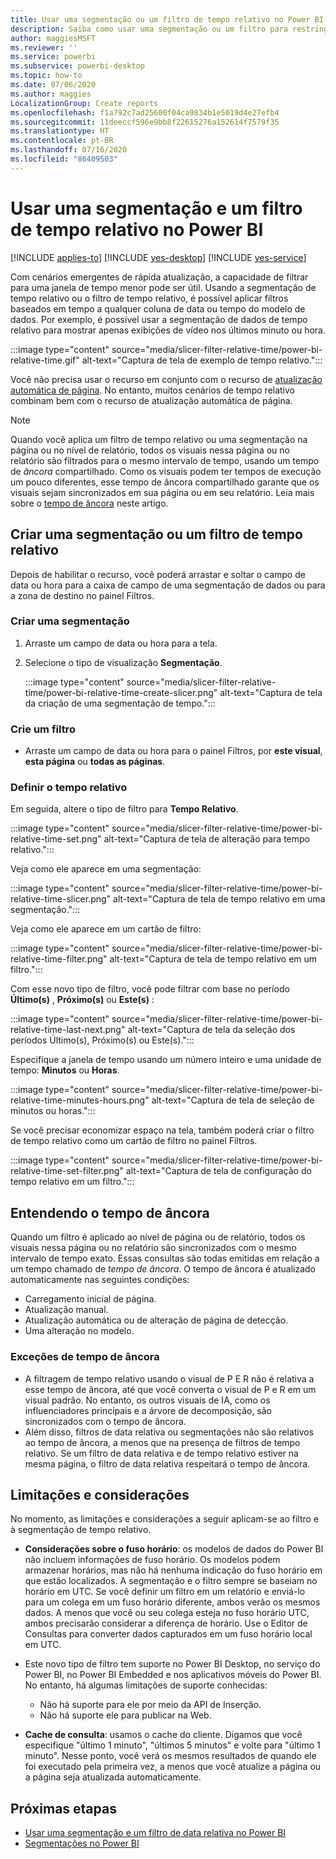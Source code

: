 ```yaml
---
title: Usar uma segmentação ou um filtro de tempo relativo no Power BI
description: Saiba como usar uma segmentação ou um filtro para restringir intervalos de tempo relativos no Power BI.
author: maggiesMSFT
ms.reviewer: ''
ms.service: powerbi
ms.subservice: powerbi-desktop
ms.topic: how-to
ms.date: 07/06/2020
ms.author: maggies
LocalizationGroup: Create reports
ms.openlocfilehash: f1a792c7ad25600f04ca9834b1e5019d4e27efb4
ms.sourcegitcommit: 11deeccf596e9bb8f22615276a152614f7579f35
ms.translationtype: HT
ms.contentlocale: pt-BR
ms.lasthandoff: 07/16/2020
ms.locfileid: "86409503"
---
```

# <a name="use-a-relative-time-slicer-and-filter-in-power-bi"></a>Usar uma segmentação e um filtro de tempo relativo no Power BI

[!INCLUDE [applies-to](../includes/applies-to.md)] [!INCLUDE [yes-desktop](../includes/yes-desktop.md)] [!INCLUDE [yes-service](../includes/yes-service.md)]

Com cenários emergentes de rápida atualização, a capacidade de filtrar para uma janela de tempo menor pode ser útil. Usando a segmentação de tempo relativo ou o filtro de tempo relativo, é possível aplicar filtros baseados em tempo a qualquer coluna de data ou tempo do modelo de dados. Por exemplo, é possível usar a segmentação de dados de tempo relativo para mostrar apenas exibições de vídeo nos últimos minuto ou hora. 

:::image type="content" source="media/slicer-filter-relative-time/power-bi-relative-time.gif" alt-text="Captura de tela de exemplo de tempo relativo.":::

Você não precisa usar o recurso em conjunto com o recurso de [atualização automática de página](../create-reports/desktop-automatic-page-refresh.md). No entanto, muitos cenários de tempo relativo combinam bem com o recurso de atualização automática de página.  

> [!NOTE]
> Quando você aplica um filtro de tempo relativo ou uma segmentação na página ou no nível de relatório, todos os visuais nessa página ou no relatório são filtrados para o mesmo intervalo de tempo, usando um tempo de *âncora* compartilhado. Como os visuais podem ter tempos de execução um pouco diferentes, esse tempo de âncora compartilhado garante que os visuais sejam sincronizados em sua página ou em seu relatório. Leia mais sobre o [tempo de âncora](#understanding-anchor-time) neste artigo.

## <a name="create-a-relative-time-slicer-or-filter"></a>Criar uma segmentação ou um filtro de tempo relativo

Depois de habilitar o recurso, você poderá arrastar e soltar o campo de data ou hora para a caixa de campo de uma segmentação de dados ou para a zona de destino no painel Filtros. 

### <a name="create-a-slicer"></a>Criar uma segmentação

1. Arraste um campo de data ou hora para a tela.

2. Selecione o tipo de visualização **Segmentação**.

    :::image type="content" source="media/slicer-filter-relative-time/power-bi-relative-time-create-slicer.png" alt-text="Captura de tela da criação de uma segmentação de tempo.":::

### <a name="create-a-filter"></a>Crie um filtro
 
- Arraste um campo de data ou hora para o painel Filtros, por **este visual**, **esta página** ou **todas as páginas**.

### <a name="set-relative-time"></a>Definir o tempo relativo 

Em seguida, altere o tipo de filtro para **Tempo Relativo**.

:::image type="content" source="media/slicer-filter-relative-time/power-bi-relative-time-set.png" alt-text="Captura de tela de alteração para tempo relativo.":::
 
Veja como ele aparece em uma segmentação:

:::image type="content" source="media/slicer-filter-relative-time/power-bi-relative-time-slicer.png" alt-text="Captura de tela de tempo relativo em uma segmentação.":::

Veja como ele aparece em um cartão de filtro: 

:::image type="content" source="media/slicer-filter-relative-time/power-bi-relative-time-filter.png" alt-text="Captura de tela de tempo relativo em um filtro.":::
 
Com esse novo tipo de filtro, você pode filtrar com base no período **Último(s)** , **Próximo(s)** ou **Este(s)** : 

:::image type="content" source="media/slicer-filter-relative-time/power-bi-relative-time-last-next.png" alt-text="Captura de tela da seleção dos períodos Último(s), Próximo(s) ou Este(s).":::
 
Especifique a janela de tempo usando um número inteiro e uma unidade de tempo: **Minutos** ou **Horas**.
 
:::image type="content" source="media/slicer-filter-relative-time/power-bi-relative-time-minutes-hours.png" alt-text="Captura de tela de seleção de minutos ou horas.":::

Se você precisar economizar espaço na tela, também poderá criar o filtro de tempo relativo como um cartão de filtro no painel Filtros.

:::image type="content" source="media/slicer-filter-relative-time/power-bi-relative-time-set-filter.png" alt-text="Captura de tela de configuração do tempo relativo em um filtro.":::
 
## <a name="understanding-anchor-time"></a>Entendendo o tempo de âncora

Quando um filtro é aplicado ao nível de página ou de relatório, todos os visuais nessa página ou no relatório são sincronizados com o mesmo intervalo de tempo exato. Essas consultas são todas emitidas em relação a um tempo chamado de *tempo de âncora*. O tempo de âncora é atualizado automaticamente nas seguintes condições:

- Carregamento inicial de página.
- Atualização manual.
- Atualização automática ou de alteração de página de detecção.
- Uma alteração no modelo.

### <a name="anchor-time-exceptions"></a>Exceções de tempo de âncora

- A filtragem de tempo relativo usando o visual de P E R não é relativa a esse tempo de âncora, até que você converta o visual de P e R em um visual padrão. No entanto, os outros visuais de IA, como os influenciadores principais e a árvore de decomposição, são sincronizados com o tempo de âncora. 
- Além disso, filtros de data relativa ou segmentações não são relativos ao tempo de âncora, a menos que na presença de filtros de tempo relativo. Se um filtro de data relativa e de tempo relativo estiver na mesma página, o filtro de data relativa respeitará o tempo de âncora.

## <a name="limitations-and-considerations"></a>Limitações e considerações

No momento, as limitações e considerações a seguir aplicam-se ao filtro e à segmentação de tempo relativo.

- **Considerações sobre o fuso horário**: os modelos de dados do Power BI não incluem informações de fuso horário. Os modelos podem armazenar horários, mas não há nenhuma indicação do fuso horário em que estão localizados. A segmentação e o filtro sempre se baseiam no horário em UTC. Se você definir um filtro em um relatório e enviá-lo para um colega em um fuso horário diferente, ambos verão os mesmos dados. A menos que você ou seu colega esteja no fuso horário UTC, ambos precisarão considerar a diferença de horário. Use o Editor de Consultas para converter dados capturados em um fuso horário local em UTC.
- Este novo tipo de filtro tem suporte no Power BI Desktop, no serviço do Power BI, no Power BI Embedded e nos aplicativos móveis do Power BI. No entanto, há algumas limitações de suporte conhecidas:

    - Não há suporte para ele por meio da API de Inserção.
    - Não há suporte ele para publicar na Web.

- **Cache de consulta**: usamos o cache do cliente. Digamos que você especifique "último 1 minuto", "últimos 5 minutos" e volte para "último 1 minuto". Nesse ponto, você verá os mesmos resultados de quando ele foi executado pela primeira vez, a menos que você atualize a página ou a página seja atualizada automaticamente.

## <a name="next-steps"></a>Próximas etapas

- [Usar uma segmentação e um filtro de data relativa no Power BI](../visuals/desktop-slicer-filter-date-range.md)
- [Segmentações no Power BI](../visuals/power-bi-visualization-slicers.md)
